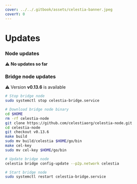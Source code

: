 ```yaml
---
cover: ../../.gitbook/assets/celestia-banner.jpeg
coverY: 0
---
```


# Updates

### Node updates
⚠️ **No updates so far**


### Bridge node updates

⚠️ Version **v0.13.6** is available

```bash
# Stop bridge node
sudo systemctl stop celestia-bridge.service

# Download bridge node binary
cd $HOME 
rm -rf celestia-node 
git clone https://github.com/celestiaorg/celestia-node.git 
cd celestia-node
git checkout v0.13.6
make build
sudo mv build/celestia $HOME/go/bin
make cel-key
sudo mv cel-key $HOME/go/bin

# Update bridge node
celestia bridge config-update --p2p.network celestia

# Start bridge node
sudo systemctl restart celestia-bridge.service
```
